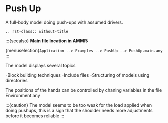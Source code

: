 # Push Up

A full-body model doing push-ups with assumed drivers.

```{eval-rst}
.. rst-class:: without-title
```

:::{seealso}
**Main file location in AMMR:**

{menuselection}`Application --> Examples --> PushUp --> PushUp.main.any`
:::

The model displays several topics

-Block building techniques
-Include files
-Structuring of models using directories

The positions of the hands can be controlled by chaning variables in the file
Environment.any

:::{caution}
The model seems to be too weak for the load applied when doing pushups, this
is a sign that the shoulder needs more adjustments before it becomes reliable
:::
